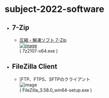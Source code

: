 # subject-2022-software

- ## 7-Zip
  - [圧縮・解凍ソフト 7-Zip\
 ![image](https://user-images.githubusercontent.com/1501327/157354191-7317e851-5223-442d-93f5-4207d36b4ef4.png)](https://sevenzip.osdn.jp/)\
 ( 7z2107-x64.exe )

- ## FileZilla Client
  - [FTP、FTPS、SFTPのクライアント\
![image](https://user-images.githubusercontent.com/1501327/157356406-cb368674-ea88-4d66-8bd7-e95b2e120197.png)\
( FileZilla_3.58.0_win64-setup.exe )
